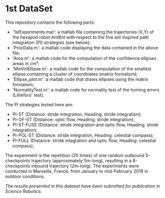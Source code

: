 # 1st DataSet

This repository contains the following parts:
* '1stExperiments.mat': a matlab file containing the trajectories (X,Y) of the hexapod robot AntBot with respect to the five ant inspired path integration (PI) strategies (see below);
* 'ProcData.m': a matlab code displaying the data contained in the above file;
* 'Area.m': a matlab code for the computation of the confidence ellipses areas in cm²;
* 'MinVolEllipse.m': a matlab code for the computation of the smallest ellipse containing a cluster of coordinates (matrix formalism);
* 'Ellipse_plot.m': a matlab code that draws ellipses using the matrix formalism;
* 'NormalityTest.m': a matlab code for normality test of the homing errors (Lilliefors' test).

The PI strategies tested here are:
* PI-ST (Distance: stride integration, Heading: stride integration);
* PI-OF-ST (Distance: optic flow, Heading: stride integration);
* PI-ST-FUSE (Distance: stride integration and optic flow, Heading: stride integration);
* PI-POL-ST (Distance: stride integration, Heading: celestial compass);
* PI-FULL (Distance: stride intagration and optic flow, Heading: celestial compass);

The experiment is the repetition (20 times) of one random outbound 5-checkpoints trajectory (approximately 5m-long), resulting in a 8-checkpoints inbound trajectory (2m-long). The experiments were conducted in Marseille, France, from January to mid-February 2018 in outdoor conditions. 

_The results presented in this dataset have been submitted for publication in Science Robotics._